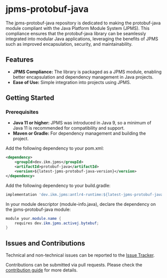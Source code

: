 # jpms-protobuf-java
The jpms-protobuf-java repository is dedicated to making the protobuf-java module compliant with the Java Platform Module System (JPMS). This compliance ensures that the protobuf-java library can be seamlessly integrated into modular Java applications, leveraging the benefits of JPMS such as improved encapsulation, security, and maintainability.

## Features

* **JPMS Compliance:** The library is packaged as a JPMS module, enabling better encapsulation and dependency management in Java projects.
* **Ease of Use:** Simple integration into projects using JPMS.

## Getting Started
### Prerequisites

* **Java 11 or higher:** JPMS was introduced in Java 9, so a minimum of Java 11 is recommended for compatibility and support.
* **Maven or Gradle:** For dependency management and building the project.

Add the following dependency to your pom.xml:
```xml
<dependency>
    <groupId>dev.ikm.jpms</groupId>
	<artifactId>protobuf-java</artifactId>
    <version>${latest-jpms-protobuf-java-version}</version>
</dependency>
```

Add the following dependency to your build.gradle:
```groovy
implementation 'dev.ikm.jpms:antlr4-runtime:${latest-jpms-protobuf-java-version}'
```

In your module descriptor (module-info.java), declare the dependency on the jpms-protobuf-java module:

```java
module your.module.name {
    requires dev.ikm.jpms.activej.bytebuf;
}
```


## Issues and Contributions
Technical and non-technical issues can be reported to the [Issue Tracker](https://github.com/ikmdev/protobuf-java/issues).

Contributions can be submitted via pull requests. Please check the [contribution guide](doc/how-to-contribute.md) for more details.